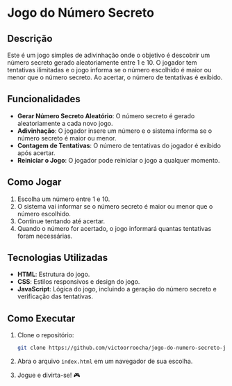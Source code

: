 # Jogo do Número Secreto

## Descrição
Este é um jogo simples de adivinhação onde o objetivo é descobrir um número secreto gerado aleatoriamente entre 1 e 10. O jogador tem tentativas ilimitadas e o jogo informa se o número escolhido é maior ou menor que o número secreto. Ao acertar, o número de tentativas é exibido.

## Funcionalidades

- **Gerar Número Secreto Aleatório**: O número secreto é gerado aleatoriamente a cada novo jogo.
- **Adivinhação**: O jogador insere um número e o sistema informa se o número secreto é maior ou menor.
- **Contagem de Tentativas**: O número de tentativas do jogador é exibido após acertar.
- **Reiniciar o Jogo**: O jogador pode reiniciar o jogo a qualquer momento.

## Como Jogar

1. Escolha um número entre 1 e 10.
2. O sistema vai informar se o número secreto é maior ou menor que o número escolhido.
3. Continue tentando até acertar.
4. Quando o número for acertado, o jogo informará quantas tentativas foram necessárias.

## Tecnologias Utilizadas

- **HTML**: Estrutura do jogo.
- **CSS**: Estilos responsivos e design do jogo.
- **JavaScript**: Lógica do jogo, incluindo a geração do número secreto e verificação das tentativas.

## Como Executar

1. Clone o repositório: 
   ```bash
   git clone https://github.com/victoorroocha/jogo-do-numero-secreto-js
   ```

2. Abra o arquivo `index.html` em um navegador de sua escolha.

3. Jogue e divirta-se! 🎮
